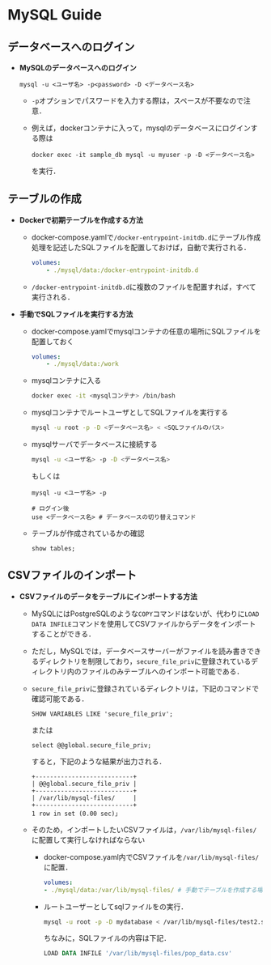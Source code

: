 # MySQL Guide

## データベースへのログイン
- **MySQLのデータベースへのログイン**
    ```
    mysql -u <ユーザ名> -p<password> -D <データベース名>
    ```
    - ```-p```オプションでパスワードを入力する際は，スペースが不要なので注意．

    - 例えば，dockerコンテナに入って，mysqlのデータベースにログインする際は
        ```
        docker exec -it sample_db mysql -u myuser -p -D <データベース名>
        ```
        を実行．

## テーブルの作成
- **Dockerで初期テーブルを作成する方法**

    - docker-compose.yamlで```/docker-entrypoint-initdb.d```にテーブル作成処理を記述したSQLファイルを配置しておけば，自動で実行される．
        ```yaml
        volumes:
            - ./mysql/data:/docker-entrypoint-initdb.d
        ```
    - ```/docker-entrypoint-initdb.d```に複数のファイルを配置すれば，すべて実行される．

- **手動でSQLファイルを実行する方法**
    - docker-compose.yamlでmysqlコンテナの任意の場所にSQLファイルを配置しておく
        ```yaml
        volumes:
            - ./mysql/data:/work
        ```

    - mysqlコンテナに入る
        ```bash
        docker exec -it <mysqlコンテナ> /bin/bash
        ```
    - mysqlコンテナでルートユーザとしてSQLファイルを実行する
        ```bash
        mysql -u root -p -D <データベース名> < <SQLファイルのパス>
        ```
    - mysqlサーバでデータベースに接続する
        ```bash
        mysql -u <ユーザ名> -p -D <データベース名>
        ```
        もしくは
        ```
        mysql -u <ユーザ名> -p

        # ログイン後
        use <データベース名> # データベースの切り替えコマンド
        ```
    - テーブルが作成されているかの確認
        ```mysql
        show tables;
        ```

## CSVファイルのインポート
- **CSVファイルのデータをテーブルにインポートする方法**
    
    - MySQLにはPostgreSQLのような```COPY```コマンドはないが、代わりに```LOAD DATA INFILE```コマンドを使用してCSVファイルからデータをインポートすることができる．

    - ただし，MySQLでは，データベースサーバーがファイルを読み書きできるディレクトリを制限しており，```secure_file_priv```に登録されているディレクトリ内のファイルのみテーブルへのインポート可能である．
    
    - ```secure_file_priv```に登録されているディレクトリは，下記のコマンドで確認可能である．
        ```mysql
        SHOW VARIABLES LIKE 'secure_file_priv';
        ```
        または
        ```mysql
        select @@global.secure_file_priv;
        ```
        すると，下記のような結果が出力される．
        ```
        +---------------------------+
        | @@global.secure_file_priv |
        +---------------------------+
        | /var/lib/mysql-files/     |
        +---------------------------+
        1 row in set (0.00 sec)」
        ```
    
    - そのため，インポートしたいCSVファイルは，```/var/lib/mysql-files/```に配置して実行しなければならない
        
        - docker-compose.yaml内でCSVファイルを```/var/lib/mysql-files/```に配置．
            ```yaml
            volumes:
            - ./mysql/data:/var/lib/mysql-files/ # 手動でテーブルを作成する場合
            ```
        
        - ルートユーザーとしてsqlファイルをの実行．
            ```bash
            mysql -u root -p -D mydatabase < /var/lib/mysql-files/test2.sql 
            ```
            ちなみに，SQLファイルの内容は下記．
            ```sql
            LOAD DATA INFILE '/var/lib/mysql-files/pop_data.csv'
            ```
            
